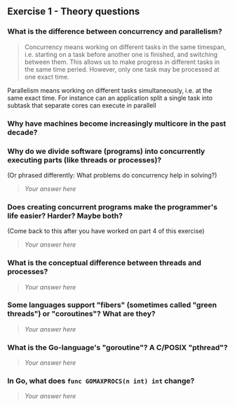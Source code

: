 Exercise 1 - Theory questions
-----------------------------
 
 ### What is the difference between concurrency and parallelism?
 > Concurrency means working on different tasks in the same timespan, i.e. starting on a task before another one is finished, and switching between them.
 This allows us to make progress in different tasks in the same time peried. However, only one task may be processed at one exact time.
 
 Parallelism means working on different tasks simultaneously, i.e. at the same exact time. For instance can an application split a single task into subtask that separate
 cores can execute in parallell
 
 ### Why have machines become increasingly multicore in the past decade?
 > 
 
 ### Why do we divide software (programs) into concurrently executing parts (like threads or processes)?
 (Or phrased differently: What problems do concurrency help in solving?)
 > *Your answer here*
 
 ### Does creating concurrent programs make the programmer's life easier? Harder? Maybe both?
 (Come back to this after you have worked on part 4 of this exercise)
 > *Your answer here*
 
 ### What is the conceptual difference between threads and processes?
 > *Your answer here*
 
 ### Some languages support "fibers" (sometimes called "green threads") or "coroutines"? What are they?
 > *Your answer here*
 
 ### What is the Go-language's "goroutine"? A C/POSIX "pthread"?
 > *Your answer here*
 
 ### In Go, what does `func GOMAXPROCS(n int) int` change? 
 > *Your answer here*



 
 
 
 
